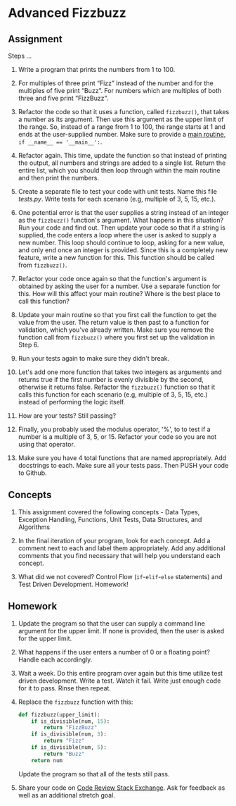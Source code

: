 # Advanced Fizzbuzz

## Assignment

Steps ...

1. Write a program that prints the numbers from 1 to 100. 

1. For multiples of three print “Fizz” instead of the number and for the multiples of five print “Buzz”. For numbers which are multiples of both three and five print “FizzBuzz”.

1. Refactor the code so that it uses a function, called `fizzbuzz()`, that takes a number as its argument. Then use this argument as the upper limit of the range. So, instead of a range from 1 to 100, the range starts at 1 and ends at the user-supplied number. Make sure to provide a [main routine](http://stackoverflow.com/questions/419163/what-does-if-name-main-do), `if __name__ == '__main__':`.

1. Refactor again. This time, update the function so that instead of printing the output, all numbers and strings are added to a single list. Return the entire list, which you should then loop through within the main routine and then print the numbers. 

1. Create a separate file to test your code with unit tests. Name this file *tests.py*. Write tests for each scenario (e.g, multiple of 3, 5, 15, etc.).

1. One potential error is that the user supplies a string instead of an integer as the `fizzbuzz()` function's argument. What happens in this situation? Run your code and find out. Then update your code so that if a string is supplied, the code enters a loop where the user is asked to supply a new number. This loop should continue to loop, asking for a new value, and only end once an integer is provided. Since this is a completely new feature, write a new function for this. This function should be called from `fizzbuzz()`.

1. Refactor your code once again so that the function's argument is obtained by asking the user for a number. Use a separate function for this. How will this affect your main routine? Where is the best place to call this function?

1. Update your main routine so that you first call the function to get the value from the user. The return value is then past to a function for validation, which you've already written. Make sure you remove the function call from `fizzbuzz()` where you first set up the validation in Step 6.

1. Run your tests again to make sure they didn't break.

1. Let's add one more function that takes two integers as arguments and returns true if the first number is evenly divisible by the second, otherwise it returns false. Refactor the `fizzbuzz()` function so that it calls this function for each scenario (e.g, multiple of 3, 5, 15, etc.) instead of performing the logic itself.

1. How are your tests? Still passing?

1. Finally, you probably used the modulus operator, '%', to to test if a number is a multiple of 3, 5, or 15. Refactor your code so you are not using that operator.

1. Make sure you have 4 total functions that are named appropriately. Add docstrings to each. Make sure all your tests pass. Then PUSH your code to Github. 

## Concepts

1. This assignment covered the following concepts - Data Types, Exception Handling, Functions, Unit Tests, Data Structures, and Algorithms

1. In the final iteration of your program, look for each concept. Add a comment next to each and label them appropriately. Add any additional comments that you find necessary that will help you understand each concept.

1. What did we not covered? Control Flow (`if`-`elif`-`else` statements) and Test Driven Development. Homework!

## Homework

1. Update the program so that the user can supply a command line argument for the upper limit. If none is provided, then the user is asked for the upper limit. 
1. What happens if the user enters a number of 0 or a floating point? Handle each accordingly.
1. Wait a week. Do this entire program over again but this time utilize test driven development. Write a test. Watch it fail. Write just enough code for it to pass. Rinse then repeat.
1. Replace the `fizzbuzz` function with this:

	```python
	def fizzbuzz(upper_limit):
		if is_divisible(num, 15):
			return "FizzBuzz"
		if is_divisible(num, 3):
			return "Fizz"
		if is_divisible(num, 5):
			return "Buzz"
		return num
	```

	Update the program so that all of the tests still pass. 

1. Share your code on [Code Review Stack Exchange](http://codereview.stackexchange.com/). Ask for feedback as well as an additional stretch goal. 